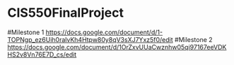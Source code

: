# CIS550FinalProject
#Milestone 1
https://docs.google.com/document/d/1-TOPNgp_ez6Uih0ralvKh4Htpw80y8qV3sXJ7Yxz5f0/edit
#Milestone 2
https://docs.google.com/document/d/1OrZxvUUaCwznhw05qi97167eeVDKHS2v8Vn76E7D_cs/edit